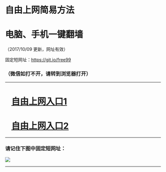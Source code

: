 ﻿# 自由上网简易方法

# 电脑、手机一键翻墙

（2017/10/09 更新，网址有效）

固定短网址：https://git.io/free99

### （微信如打不开，请转到浏览器打开）


***





# &nbsp;&nbsp; <a href="http://ft2101927820.fwq-tz-1001.info/fwqtz01.html?t=100900120077 " target="_blank">自由上网入口1</a>
# &nbsp;&nbsp; <a href="http://ft3264021898.fwq-tz-1002.info/fwqtz02.html?t=100900125121 " target="_blank">自由上网入口2</a>
***

### 请记住下图中固定短网址：

<img src="https://s3-us-west-2.amazonaws.com/fwq-1001/yjfq-20170905okok.png" /> 


***

